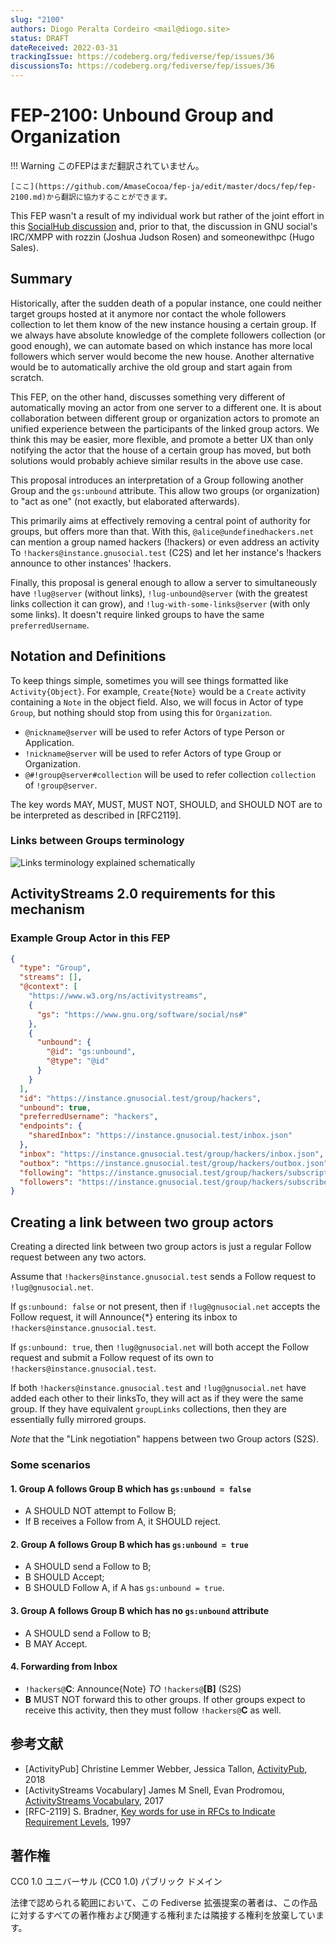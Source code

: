 ```yaml
---
slug: "2100"
authors: Diogo Peralta Cordeiro <mail@diogo.site>
status: DRAFT
dateReceived: 2022-03-31
trackingIssue: https://codeberg.org/fediverse/fep/issues/36
discussionsTo: https://codeberg.org/fediverse/fep/issues/36
---
```

# FEP-2100: Unbound Group and Organization
!!! Warning
    このFEPはまだ翻訳されていません。

    [ここ](https://github.com/AmaseCocoa/fep-ja/edit/master/docs/fep/fep-2100.md)から翻訳に協力することができます。

This FEP wasn't a result of my individual work but rather of the joint effort in this [SocialHub discussion](https://socialhub.activitypub.rocks/t/decentralised-group/2200) and, prior to that, the discussion in GNU social's IRC/XMPP with rozzin (Joshua Judson Rosen) and someonewithpc (Hugo Sales).


## Summary

Historically, after the sudden death of a popular instance, one could neither target groups hosted at it anymore nor contact the whole followers collection to let them know of the new instance housing a certain group. If we always have absolute knowledge of the complete followers collection (or good enough), we can automate based on which instance has more local followers which server would become the new house. Another alternative would be to automatically archive the old group and start again from scratch.

This FEP, on the other hand, discusses something very different of automatically moving an actor from one server to a different one. It is about collaboration between different group or organization actors to promote an unified experience between the participants of the linked group actors. We think this may be easier, more flexible, and promote a better UX than only notifying the actor that the house of a certain group has moved, but both solutions would probably achieve similar results in the above use case.

This proposal introduces an interpretation of a Group following another Group and the `gs:unbound` attribute. This allow two groups (or organization) to "act as one" (not exactly, but elaborated afterwards).

This primarily aims at effectively removing a central point of authority for groups, but offers more than that. With this, `@alice@undefinedhackers.net` can mention a group named hackers (!hackers) or even address an activity To `!hackers@instance.gnusocial.test` (C2S) and let her instance's !hackers announce to other instances' !hackers.

Finally, this proposal is general enough to allow a server to simultaneously have `!lug@server` (without links), `!lug-unbound@server` (with the greatest links collection it can grow), and `!lug-with-some-links@server` (with only some links). It doesn't require linked groups to have the same `preferredUsername`.


## Notation and Definitions

To keep things simple, sometimes you will see things formatted like `Activity{Object}`. For example, `Create{Note}` would be a `Create` activity containing a `Note` in the object field.
Also, we will focus in Actor of type `Group`, but nothing should stop from using this for `Organization`.

* `@nickname@server` will be used to refer Actors of type Person or Application.
* `!nickname@server` will be used to refer Actors of type Group or Organization.
* `@#!group@server#collection` will be used to refer collection `collection` of `!group@server`.

The key words MAY, MUST, MUST NOT, SHOULD, and SHOULD NOT are to be interpreted as described in [RFC2119].


### Links between Groups terminology

![Links terminology explained schematically](./linksCollection.png)


## ActivityStreams 2.0 requirements for this mechanism


### Example Group Actor in this FEP

```json
{
  "type": "Group",
  "streams": [],
  "@context": [
    "https://www.w3.org/ns/activitystreams",
    {
      "gs": "https://www.gnu.org/software/social/ns#"
    },
    {
      "unbound": {
        "@id": "gs:unbound",
        "@type": "@id"
      }
    }
  ],
  "id": "https://instance.gnusocial.test/group/hackers",
  "unbound": true,
  "preferredUsername": "hackers",
  "endpoints": {
    "sharedInbox": "https://instance.gnusocial.test/inbox.json"
  },
  "inbox": "https://instance.gnusocial.test/group/hackers/inbox.json",
  "outbox": "https://instance.gnusocial.test/group/hackers/outbox.json",
  "following": "https://instance.gnusocial.test/group/hackers/subscriptions",
  "followers": "https://instance.gnusocial.test/group/hackers/subscribers",
}
```


## Creating a link between two group actors

Creating a directed link between two group actors is just a regular Follow request between any two actors.

Assume that `!hackers@instance.gnusocial.test` sends a Follow request to `!lug@gnusocial.net`.

If `gs:unbound: false` or not present, then if `!lug@gnusocial.net` accepts the Follow request, it will Announce{*} entering its inbox to `!hackers@instance.gnusocial.test`.

If `gs:unbound: true`, then `!lug@gnusocial.net` will both accept the Follow request and submit a Follow request of its own to `!hackers@instance.gnusocial.test`.

If both `!hackers@instance.gnusocial.test` and `!lug@gnusocial.net` have added each other to their linksTo, they will act as if they were the same group. If they have equivalent `groupLinks` collections, then they are essentially fully mirrored groups.

_Note_ that the "Link negotiation" happens between two Group actors (S2S).


### Some scenarios


#### 1. Group A follows Group B which has `gs:unbound = false`

- A SHOULD NOT attempt to Follow B;
- If B receives a Follow from A, it SHOULD reject.


#### 2. Group A follows Group B which has `gs:unbound = true`

- A SHOULD send a Follow to B;
- B SHOULD Accept;
- B SHOULD Follow A, if A has `gs:unbound = true`.


#### 3. Group A follows Group B which has no `gs:unbound` attribute

- A SHOULD send a Follow to B;
- B MAY Accept.


#### 4. Forwarding from Inbox

- `!hackers@`**C**: Announce{Note} _TO_ `!hackers@`**[B]** (S2S)
- **B** MUST NOT forward this to other groups. If other groups expect to receive this activity, then they must follow `!hackers@`**C** as well.


## 参考文献

- [ActivityPub] Christine Lemmer Webber, Jessica Tallon, [ActivityPub](https://www.w3.org/TR/activitypub/), 2018
- [ActivityStreams Vocabulary] James M Snell, Evan Prodromou, [ActivityStreams Vocabulary](https://www.w3.org/TR/activitystreams-vocabulary/#h-modeling-friend-requests), 2017
- [RFC-2119] S. Bradner, [Key words for use in RFCs to Indicate Requirement Levels](https://tools.ietf.org/html/rfc2119.html), 1997


## 著作権
CC0 1.0 ユニバーサル (CC0 1.0) パブリック ドメイン

法律で認められる範囲において、この Fediverse 拡張提案の著者は、この作品に対するすべての著作権および関連する権利または隣接する権利を放棄しています。
